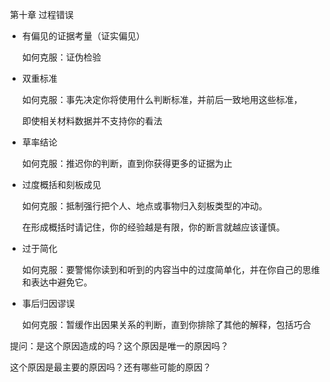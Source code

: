 ​                                        第十章         过程错误

- 有偏见的证据考量（证实偏见）

  如何克服：证伪检验

- 双重标准

  如何克服：事先决定你将使用什么判断标准，并前后一致地用这些标准，

  即使相关材料数据并不支持你的看法

- 草率结论

  如何克服：推迟你的判断，直到你获得更多的证据为止

- 过度概括和刻板成见

  如何克服：抵制强行把个人、地点或事物归入刻板类型的冲动。

  在形成概括时请记住，你的经验越是有限，你的断言就越应该谨慎。

- 过于简化

  如何克服：要警惕你读到和听到的内容当中的过度简单化，并在你自己的思维和表达中避免它。

- 事后归因谬误

  如何克服：暂缓作出因果关系的判断，直到你排除了其他的解释，包括巧合

​       提问：是这个原因造成的吗？这个原因是唯一的原因吗？

​                  这个原因是最主要的原因吗？还有哪些可能的原因？








